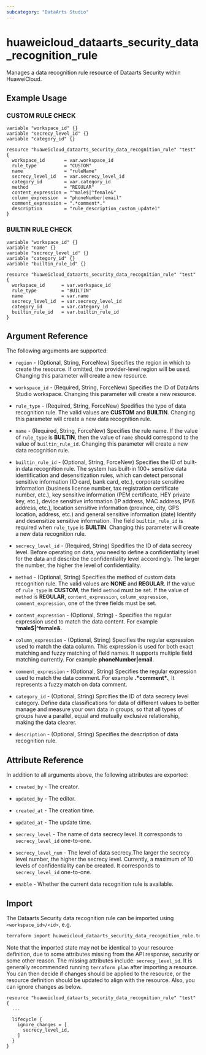 ```yaml
---
subcategory: "DataArts Studio"
---
```


# huaweicloud_dataarts_security_data_recognition_rule

Manages a data recognition rule resource of Dataarts Security within HuaweiCloud.

## Example Usage

### CUSTOM RULE CHECK

```hcl
variable "workspace_id" {}
variable "secrecy_level_id" {}
variable "category_id" {}

resource "huaweicloud_dataarts_security_data_recognition_rule" "test" {
  workspace_id       = var.workspace_id
  rule_type          = "CUSTOM"
  name               = "ruleName"
  secrecy_level_id   = var.secrecy_level_id
  category_id        = var.category_id
  method             = "REGULAR"
  content_expression = "^male$|^female&"
  column_expression  = "phoneNumber|email"
  comment_expression = ".*comment*."
  description        = "rule_description_custom_update1"
}
```

### BUILTIN RULE CHECK

```hcl
variable "workspace_id" {}
variable "name" {}
variable "secrecy_level_id" {}
variable "category_id" {}
variable "builtin_rule_id" {}

resource "huaweicloud_dataarts_security_data_recognition_rule" "test" {
  workspace_id      = var.workspace_id
  rule_type         = "BUILTIN"
  name              = var.name
  secrecy_level_id  = var.secrecy_level_id
  category_id       = var.category_id
  builtin_rule_id   = var.builtin_rule_id
}
```

## Argument Reference

The following arguments are supported:

* `region` - (Optional, String, ForceNew) Specifies the region in which to create the resource.
  If omitted, the provider-level region will be used. Changing this parameter will create a new resource.

* `workspace_id` - (Required, String, ForceNew) Specifies the ID of DataArts Studio workspace.
  Changing this parameter will create a new resource.

* `rule_type` - (Required, String, ForceNew) Spedifies the type of data recognition rule.
  The valid values are **CUSTOM** and **BUILTIN**.
  Changing this parameter will create a new data recognition rule.

* `name` - (Required, String, ForceNew) Specifies the rule name.
  If the value of `rule_type` is **BUILTIN**,
  then the value of `name` should correspond to the value of `builtin_rule_id`.
  Changing this parameter will create a new data recognition rule.

* `builtin_rule_id` - (Optional, String, ForceNew) Specifies the ID of built-in data recognition rule.
  The system has built-in 100+ sensitive data identification and desensitization rules,
  which can detect personal sensitive information (ID card, bank card, etc.),
  corporate sensitive information (business license number, tax registration certificate number, etc.),
  key sensitive information (PEM certificate, HEY private key, etc.),
  device sensitive information (IP address, MAC address, IPV6 address, etc.),
  location sensitive information (province, city, GPS location, address, etc.)
  and general sensitive information (date) Identify and desensitize sensitive information.
  The field `builtin_rule_id` is required when `rule_type` is **BUILTIN**.
  Changing this parameter will create a new data recognition rule.

* `secrecy_level_id` - (Required, String) Spedifies the ID of data secrecy level.
  Before operating on data, you need to define a confidentiality level for the data
  and describe the confidentiality level accordingly.
  The larger the number, the higher the level of confidentiality.

* `method` - (Optional, String) Specifies the method of custom data recognition rule.
  The valid values are **NONE** and **REGULAR**.
  If the value of `rule_type` is **CUSTOM**, the field `method` must be set.
  If the value of `method` is **REGULAR**, `content_expression`, `column_expression`,
  `comment_expression`, one of the three fields must be set.

* `content_expression` - (Optional, String) - Specifies the regular expression used to match the data content.
  For example **^male$|^female&**.

* `column_expression` - (Optional, String) Specifies the regular expression used to match the data column.
  This expression is used for both exact matching and fuzzy matching of field names.
  It supports multiple field matching currently.
  For example **phoneNumber|email**.

* `comment_expression` - (Optional, String) Specifies the regular expression used to match the data comment.
  For example **.*comment\*.**, It represents a fuzzy match on data comment.

* `category_id` - (Optional, String) Sprcifies the ID of data secrecy level category.
  Define data classifications for data of different values to better manage and measure
  your own data in groups, so that all types of groups have a parallel,
  equal and mutually exclusive relationship, making the data clearer.

* `description` - (Optional, String) Specifies the description of data recognition rule.

## Attribute Reference

In addition to all arguments above, the following attributes are exported:

* `created_by` - The creator.

* `updated_by` - The editor.

* `created_at` - The creation time.

* `updated_at` - The update time.

* `secrecy_level` - The name of data secrecy level.
  It corresponds to `secrecy_level_id` one-to-one.

* `secrecy_level_num` - The level of data secrecy.The larger the secrecy level number,
  the higher the secrecy level. Currently, a maximum of 10 levels of confidentiality can be created.
  It corresponds to `secrecy_level_id` one-to-one.

* `enable` - Whether the current data recognition rule is available.

## Import

The Dataarts Security data recognition rule can be imported using `<workspace_id>/<id>`, e.g.

```sh
terraform import huaweicloud_dataarts_security_data_recognition_rule.test <workspace_id>/<id>
```

Note that the imported state may not be identical to your resource definition, due to some attributes missing from the
API response, security or some other reason. The missing attributes include: `secrecy_level_id`.
It is generally recommended running `terraform plan` after importing a resource.
You can then decide if changes should be applied to the resource, or the resource definition should be updated to align
with the resource. Also, you can ignore changes as below.

```hcl
resource "huaweicloud_dataarts_security_data_recognition_rule" "test" {
  ...
  
  lifecycle {
    ignore_changes = [
      secrecy_level_id,
    ]
  }
}
```
